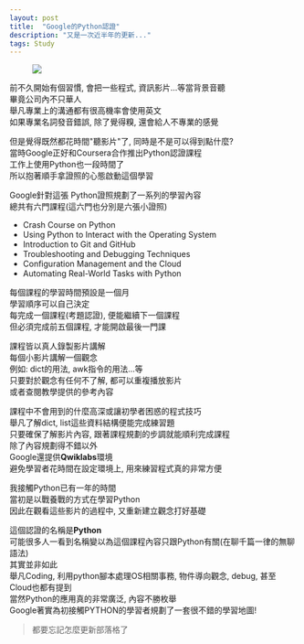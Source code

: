 ```yaml
---
layout: post
title:  "Google的Python認證"
description: "又是一次近半年的更新..."
tags: Study
---
```


<figure class="foto-legenda">
	<img src="{{ "/assets/2020/2020062800.jpg"}}">
</figure>
  
    
前不久開始有個習慣, 會把一些程式, 資訊影片...等當背景音聽  
畢竟公司內不只華人  
舉凡專業上的溝通都有很高機率會使用英文  
如果專業名詞發音錯誤, 除了覺得糗, 還會給人不專業的感覺  
  
    
但是覺得既然都花時間"聽影片"了, 同時是不是可以得到點什麼?  
當時Google正好和Coursera合作推出Python認證課程  
工作上使用Python也一段時間了  
所以抱著順手拿證照的心態啟動這個學習  
  
    
Google針對這張 Python證照規劃了一系列的學習內容  
總共有六門課程(這六門也分別是六張小證照)
  
    
* Crash Course on Python
* Using Python to Interact with the Operating System
* Introduction to Git and GitHub
* Troubleshooting and Debugging Techniques
* Configuration Management and the Cloud
* Automating Real-World Tasks with Python
  
    
每個課程的學習時間預設是一個月   
學習順序可以自己決定    
每完成一個課程(考題認證), 便能繼續下一個課程  
但必須完成前五個課程, 才能開啟最後一門課  
    
    
課程皆以真人錄製影片講解  
每個小影片講解一個觀念  
例如: dict的用法, awk指令的用法...等  
只要對於觀念有任何不了解, 都可以重複播放影片  
或者查閱教學提供的參考內容  
  
    
課程中不會用到的什麼高深或讓初學者困惑的程式技巧  
舉凡了解dict, list這些資料結構便能完成練習題    
只要確保了解影片內容, 跟著課程規劃的步調就能順利完成課程  
除了內容規劃得不錯以外  
Google還提供**Qwiklabs**環境  
避免學習者花時間在設定環境上, 用來練習程式真的非常方便  
  
    
我接觸Python已有一年的時間  
當初是以戰養戰的方式在學習Python  
因此在觀看這些影片的過程中, 又重新建立觀念打好基礎
  
    
這個認證的名稱是**Python**  
可能很多人一看到名稱變以為這個課程內容只跟Python有關(在聊千篇一律的無聊語法)  
其實並非如此  
舉凡Coding, 利用python腳本處理OS相關事務, 物件導向觀念, debug, 甚至Cloud也都有提到  
當然Python的應用真的非常廣泛, 內容不勝枚舉  
Google著實為初接觸PYTHON的學習者規劃了一套很不錯的學習地圖! 

  
    











> 都要忘記怎麼更新部落格了


